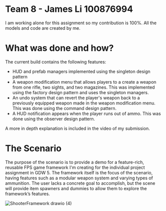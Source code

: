 # Team 8 - James Li 100876994
I am working alone for this assignment so my contribution is 100%. All the models and code are created by me.

# What was done and how?
The current build contains the following features:
- HUD and prefab managers implemented using the singleton design pattern
- A weapon modification menu that allows players to a create a weapon from one rifle, two sights, and two magazines. This was implemented using the factory design pattern and uses the singleton managers.
- An undo system that can revert the player's weapon back to a previously equipped weapon made in the weapon modification menu. This was done using the command design pattern.
- A HUD notification appears when the player runs out of ammo. This was done using the observer design pattern.

A more in depth explanation is included in the video of my submission.

# The Scenario
The purpose of the scenario is to provide a demo for a feature-rich, reusable FPS game framework I'm creating for the individual project assignment in GDW 5. 
The framework itself is the focus of the scenario, having features such as a modular weapon system and varying types of ammunition.
The user lacks a concrete goal to accomplish, but the scene will provide item spawners and dummies to allow them to explore the framework’s features.

![ShooterFramework drawio (4)](https://github.com/user-attachments/assets/b63b5962-a9f8-4ebe-9439-3e0a3b9ea05c)
